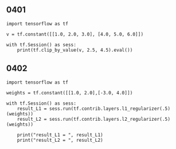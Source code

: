 
## 0401 ##

	import tensorflow as tf 
	
	v = tf.constant([[1.0, 2.0, 3.0], [4.0, 5.0, 6.0]])
	
	with tf.Session() as sess:
		print(tf.clip_by_value(v, 2.5, 4.5).eval())

## 0402 ##

	import tensorflow as tf 
	
	weights = tf.constant([[1.0, 2.0],[-3.0, 4.0]])
	
	with tf.Session() as sess:
		result_L1 = sess.run(tf.contrib.layers.l1_regularizer(.5)(weights))
		result_L2 = sess.run(tf.contrib.layers.l2_regularizer(.5)(weights))
	
		print("result_L1 = ", result_L1)
		print("result_L2 = ", result_L2)






